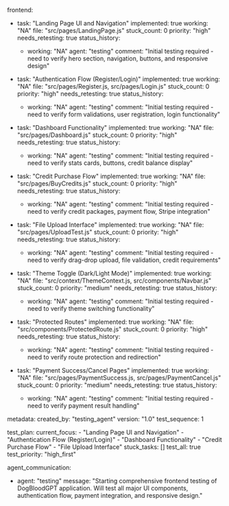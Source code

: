 frontend:
  - task: "Landing Page UI and Navigation"
    implemented: true
    working: "NA"
    file: "src/pages/LandingPage.js"
    stuck_count: 0
    priority: "high"
    needs_retesting: true
    status_history:
      - working: "NA"
        agent: "testing"
        comment: "Initial testing required - need to verify hero section, navigation, buttons, and responsive design"

  - task: "Authentication Flow (Register/Login)"
    implemented: true
    working: "NA"
    file: "src/pages/Register.js, src/pages/Login.js"
    stuck_count: 0
    priority: "high"
    needs_retesting: true
    status_history:
      - working: "NA"
        agent: "testing"
        comment: "Initial testing required - need to verify form validations, user registration, login functionality"

  - task: "Dashboard Functionality"
    implemented: true
    working: "NA"
    file: "src/pages/Dashboard.js"
    stuck_count: 0
    priority: "high"
    needs_retesting: true
    status_history:
      - working: "NA"
        agent: "testing"
        comment: "Initial testing required - need to verify stats cards, buttons, credit balance display"

  - task: "Credit Purchase Flow"
    implemented: true
    working: "NA"
    file: "src/pages/BuyCredits.js"
    stuck_count: 0
    priority: "high"
    needs_retesting: true
    status_history:
      - working: "NA"
        agent: "testing"
        comment: "Initial testing required - need to verify credit packages, payment flow, Stripe integration"

  - task: "File Upload Interface"
    implemented: true
    working: "NA"
    file: "src/pages/UploadTest.js"
    stuck_count: 0
    priority: "high"
    needs_retesting: true
    status_history:
      - working: "NA"
        agent: "testing"
        comment: "Initial testing required - need to verify drag-drop upload, file validation, credit requirements"

  - task: "Theme Toggle (Dark/Light Mode)"
    implemented: true
    working: "NA"
    file: "src/context/ThemeContext.js, src/components/Navbar.js"
    stuck_count: 0
    priority: "medium"
    needs_retesting: true
    status_history:
      - working: "NA"
        agent: "testing"
        comment: "Initial testing required - need to verify theme switching functionality"

  - task: "Protected Routes"
    implemented: true
    working: "NA"
    file: "src/components/ProtectedRoute.js"
    stuck_count: 0
    priority: "high"
    needs_retesting: true
    status_history:
      - working: "NA"
        agent: "testing"
        comment: "Initial testing required - need to verify route protection and redirection"

  - task: "Payment Success/Cancel Pages"
    implemented: true
    working: "NA"
    file: "src/pages/PaymentSuccess.js, src/pages/PaymentCancel.js"
    stuck_count: 0
    priority: "medium"
    needs_retesting: true
    status_history:
      - working: "NA"
        agent: "testing"
        comment: "Initial testing required - need to verify payment result handling"

metadata:
  created_by: "testing_agent"
  version: "1.0"
  test_sequence: 1

test_plan:
  current_focus:
    - "Landing Page UI and Navigation"
    - "Authentication Flow (Register/Login)"
    - "Dashboard Functionality"
    - "Credit Purchase Flow"
    - "File Upload Interface"
  stuck_tasks: []
  test_all: true
  test_priority: "high_first"

agent_communication:
  - agent: "testing"
    message: "Starting comprehensive frontend testing of DogBloodGPT application. Will test all major UI components, authentication flow, payment integration, and responsive design."